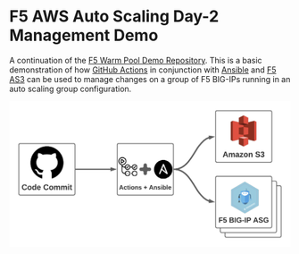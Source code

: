# F5 AWS Auto Scaling Day-2 Management Demo

A continuation of the [F5 Warm Pool Demo Repository](https://github.com/tylerhatton/f5-warm-pool-demo). This is a basic demonstration of how [GitHub Actions](https://github.com/features/actions) in conjunction with [Ansible](https://www.ansible.com/) and [F5 AS3](https://clouddocs.f5.com/products/extensions/f5-appsvcs-extension/latest/) can be used to manage changes on a group of F5 BIG-IPs running in an auto scaling group configuration.

![Diagram of flow](images/1.png)